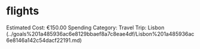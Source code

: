 # flights

Estimated Cost: €150.00
Spending Category: Travel
Trip: Lisbon (../goals%201a485936ac6e8129bbaef8a7c8eae4df/Lisbon%201a485936ac6e8146a142c54dacf22191.md)